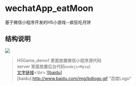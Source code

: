 # wechatApp_eatMoon
基于微信小程序开发的H5小游戏--疯狂吃月饼
## 结构说明
![](https://raw.githubusercontent.com/songsunny00/wechatApp_eatMoon/master/READMEImg/pic1.png)  
> H5Game_demo1 里面放置微信小程序源代码 </br>
> server 里面放置后台代码`nodejs+Mysql`  
> [文字链接](https://github.com/sindresorhus/gulp-autoprefixer '悬停显示')<\br>
>[![baidu]](http://baidu.com)  
[baidu]:http://www.baidu.com/img/bdlogo.gif "百度Logo"  
